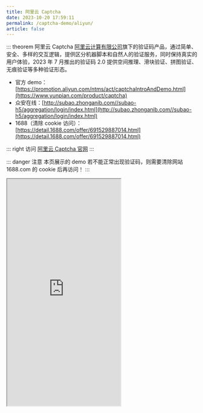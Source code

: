 ```yaml
---
title: 阿里云 Captcha
date: 2023-10-20 17:59:11
permalink: /captcha-demo/aliyun/
article: false
---
```


::: theorem 阿里云 Captcha
[阿里云计算有限公司](https://www.tianyancha.com/company/138473506)旗下的验证码产品，通过简单、安全、多样的交互逻辑，提供区分机器脚本和自然人的验证服务，同时保持真实的用户体验，2023 年 7 月推出的验证码 2.0 提供空间推理、滑块验证、拼图验证、无痕验证等多种验证形态。

- 官方 demo：[https://promotion.aliyun.com/ntms/act/captchaIntroAndDemo.html](https://www.yunpian.com/product/captcha)<Badge text="140" type="error" vertical="middle"/>
- 众安在线：[http://subao.zhonganib.com//subao-h5/aggregation/login/index.html](http://subao.zhonganib.com//subao-h5/aggregation/login/index.html)<Badge text="140" type="error" vertical="middle"/>
- 1688（清除 cookie 访问）：[https://detail.1688.com/offer/691529887014.html](https://detail.1688.com/offer/691529887014.html)<Badge text="226" type="error" vertical="middle"/><Badge text="本页使用" type="error" vertical="middle"/>

::: right
访问 [阿里云 Captcha 官网](https://www.aliyun.com/product/security/captcha)
:::

::: danger 注意
本页展示的 demo 若不能正常出现验证码，则需要清除网站 1688.com 的 cookie 后再访问！
:::

<iframe src="https://detail.1688.com/offer/691529887014.html" scrolling="no" height="600px"></iframe>
